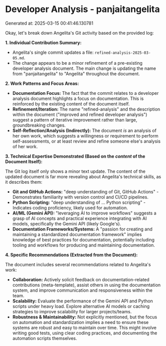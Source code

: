 # Developer Analysis - panjaitangelita
Generated at: 2025-03-15 00:41:46.130781

Okay, let's break down Angelita's Git activity based on the provided log:

**1. Individual Contribution Summary:**

*   Angelita's single commit updates a file: `refined-analysis-2025-03-05.md`.
*   The change appears to be a minor refinement of a pre-existing developer analysis document.  The main change is updating the name from "panjaitangelita" to "Angelita" throughout the document.

**2. Work Patterns and Focus Areas:**

*   **Documentation Focus:**  The fact that the commit relates to a developer analysis document highlights a focus on documentation. This is reinforced by the existing content of the document itself.
*   **Refinement/Iteration:** The name "refined-analysis" and the description within the document ("improved and refined developer analysis") suggest a pattern of iterative improvement rather than large, groundbreaking changes.
*   **Self-Reflection/Analysis (Indirectly):** The document *is* an analysis of her own work, which suggests a willingness or requirement to perform self-assessments, or at least review and refine someone else's analysis of her work.

**3. Technical Expertise Demonstrated (Based on the *content* of the Document Itself):**

The Git log itself only shows a minor text update. The content of the updated document is far more revealing about Angelita's technical skills, as it describes them:

*   **Git and GitHub Actions:** "deep understanding of Git, GitHub Actions" - Demonstrates familiarity with version control and CI/CD pipelines.
*   **Python Scripting:** "deep understanding of ... Python scripting" -  Indicates coding proficiency, likely used for automation.
*   **AI/ML (Gemini API):** "leveraging AI to improve workflows" suggests a grasp of AI concepts and practical experience integrating with AI models, specifically the Gemini API (likely Google's).
*   **Documentation Frameworks/Systems:**  A "passion for creating and maintaining a standardized documentation framework"  implies knowledge of best practices for documentation, potentially including tooling and workflows for producing and maintaining documentation.

**4. Specific Recommendations (Extracted from the Document):**

The document includes several recommendations related to Angelita's work:

*   **Collaboration:**  Actively solicit feedback on documentation-related contributions (meta-template), assist others in using the documentation system, and improve communication and responsiveness within the team.
*   **Scalability:** Evaluate the performance of the Gemini API and Python scripts under heavy load. Explore alternative AI models or caching strategies to improve scalability for larger projects/teams.
*   **Robustness & Maintainability:** Not explicitly mentioned, but the focus on automation and standardization implies a need to ensure these systems are robust and easy to maintain over time.  This might involve writing good tests, using clear coding practices, and documenting the automation scripts themselves.
